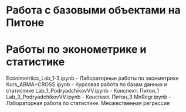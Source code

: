# Работа с базовыми объектами на Питоне
# Работы по эконометрике и статистике
Econimetriics_Lab_1-3.ipynb - Лабораторные работы по эконметрике
Kurs_ARMA+CROSS.ipynb - Курсовая работа по базам данных и статистике 
Lab_1_PodryadchikovVV.ipynb - Конспект. Питон_1
Lab_3_PodryadchikovVV.ipynb - Конспект. Питон_3
MnRegr.ipynb - Лабораторная работа по статистике. Множественная регрессия 
